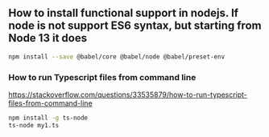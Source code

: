 ## How to install functional support in nodejs. If node is not support ES6 syntax, but starting from Node 13 it does
```bash
npm install --save @babel/core @babel/node @babel/preset-env
```

### How to run Typescript files from command line
https://stackoverflow.com/questions/33535879/how-to-run-typescript-files-from-command-line
```bash
npm install -g ts-node
ts-node my1.ts 
```
